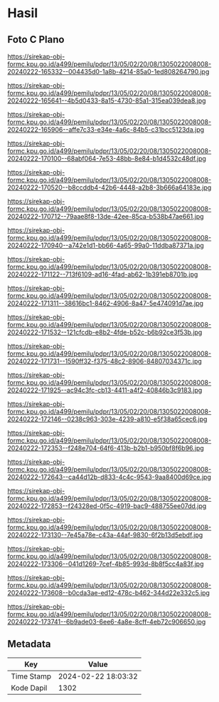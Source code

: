 # Hasil

## Foto C Plano

https://sirekap-obj-formc.kpu.go.id/a499/pemilu/pdpr/13/05/02/20/08/1305022008008-20240222-165332--004435d0-1a8b-4214-85a0-1ed808264790.jpg

https://sirekap-obj-formc.kpu.go.id/a499/pemilu/pdpr/13/05/02/20/08/1305022008008-20240222-165641--4b5d0433-8a15-4730-85a1-315ea039dea8.jpg

https://sirekap-obj-formc.kpu.go.id/a499/pemilu/pdpr/13/05/02/20/08/1305022008008-20240222-165906--affe7c33-e34e-4a6c-84b5-c31bcc5123da.jpg

https://sirekap-obj-formc.kpu.go.id/a499/pemilu/pdpr/13/05/02/20/08/1305022008008-20240222-170100--68abf064-7e53-48bb-8e84-b1d4532c48df.jpg

https://sirekap-obj-formc.kpu.go.id/a499/pemilu/pdpr/13/05/02/20/08/1305022008008-20240222-170520--b8ccddb4-42b6-4448-a2b8-3b666a64183e.jpg

https://sirekap-obj-formc.kpu.go.id/a499/pemilu/pdpr/13/05/02/20/08/1305022008008-20240222-170712--79aae8f8-13de-42ee-85ca-b538b47ae661.jpg

https://sirekap-obj-formc.kpu.go.id/a499/pemilu/pdpr/13/05/02/20/08/1305022008008-20240222-170940--a742e1d1-bb66-4a65-99a0-11ddba87371a.jpg

https://sirekap-obj-formc.kpu.go.id/a499/pemilu/pdpr/13/05/02/20/08/1305022008008-20240222-171122--713f6109-ad16-4fad-ab62-1b391eb8701b.jpg

https://sirekap-obj-formc.kpu.go.id/a499/pemilu/pdpr/13/05/02/20/08/1305022008008-20240222-171311--38616bc1-8462-4906-8a47-5e474091d7ae.jpg

https://sirekap-obj-formc.kpu.go.id/a499/pemilu/pdpr/13/05/02/20/08/1305022008008-20240222-171532--121cfcdb-e8b2-4fde-b52c-b6b92ce3f53b.jpg

https://sirekap-obj-formc.kpu.go.id/a499/pemilu/pdpr/13/05/02/20/08/1305022008008-20240222-171731--1590ff32-f375-48c2-8906-84807034371c.jpg

https://sirekap-obj-formc.kpu.go.id/a499/pemilu/pdpr/13/05/02/20/08/1305022008008-20240222-171925--ac94c3fc-cb13-4411-a4f2-40846b3c9183.jpg

https://sirekap-obj-formc.kpu.go.id/a499/pemilu/pdpr/13/05/02/20/08/1305022008008-20240222-172146--0238c963-303e-4239-a810-e5f38a65cec6.jpg

https://sirekap-obj-formc.kpu.go.id/a499/pemilu/pdpr/13/05/02/20/08/1305022008008-20240222-172353--f248e704-64f6-413b-b2b1-b950bf8f6b96.jpg

https://sirekap-obj-formc.kpu.go.id/a499/pemilu/pdpr/13/05/02/20/08/1305022008008-20240222-172643--ca44d12b-d833-4c4c-9543-9aa8400d69ce.jpg

https://sirekap-obj-formc.kpu.go.id/a499/pemilu/pdpr/13/05/02/20/08/1305022008008-20240222-172853--f24328ed-0f5c-4919-bac9-488755ee07dd.jpg

https://sirekap-obj-formc.kpu.go.id/a499/pemilu/pdpr/13/05/02/20/08/1305022008008-20240222-173130--7e45a78e-c43a-44af-9830-6f2b13d5ebdf.jpg

https://sirekap-obj-formc.kpu.go.id/a499/pemilu/pdpr/13/05/02/20/08/1305022008008-20240222-173306--041d1269-7cef-4b85-993d-8b8f5cc4a83f.jpg

https://sirekap-obj-formc.kpu.go.id/a499/pemilu/pdpr/13/05/02/20/08/1305022008008-20240222-173608--b0cda3ae-ed12-478c-b462-344d22e332c5.jpg

https://sirekap-obj-formc.kpu.go.id/a499/pemilu/pdpr/13/05/02/20/08/1305022008008-20240222-173741--6b9ade03-6ee6-4a8e-8cff-4eb72c906650.jpg


## Metadata

| Key        | Value               |
| ---------- | ------------------- |
| Time Stamp | 2024-02-22 18:03:32 |
| Kode Dapil | 1302                |



